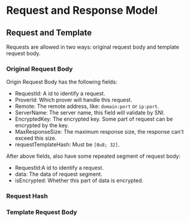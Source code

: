 # Request and Response Model

## Request and Template

Requests are allowed in two ways: original request body and template request body.

### Original Request Body

Origin Request Body has the following fields:

- RequestId: A id to identify a request.
- ProverId: Which prover will handle this request.
- Remote: The remote address, like: `domain:port` or `ip:port`.
- ServerName: The server name, this field will validate by SNI.
- EncryptedKey: The encrypted key. Some part of request can be encrypted by the key.
- MaxResponseSize: The maximum response size, the response can't exceed this size.
- requestTemplateHash: Must be `[0u8; 32]`.

After above fields, also have some repeated segment of request body:

- RequestId:A id to identify a request. 
- data: The data of request segment.
- isEncrypted: Whether this part of data is encrypted.

### Request Hash

### Template Request Body
